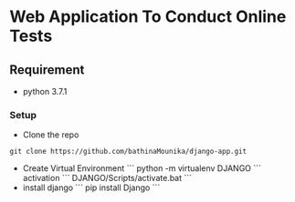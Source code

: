 # Web Application To Conduct Online Tests

## Requirement
<ul>
    <li>
        python 3.7.1
    </li>
</ul>

### Setup
<ul>
<li>Clone the repo</li>
</ul>

```
git clone https://github.com/bathinaMounika/django-app.git
```
<ul>
    <li>
        Create Virtual Environment
```
python -m virtualenv DJANGO
```
         activation
```
DJANGO/Scripts/activate.bat    
```
    </li>
    <li>
        install django
```
pip install Django
```
    </li>
</ul>
